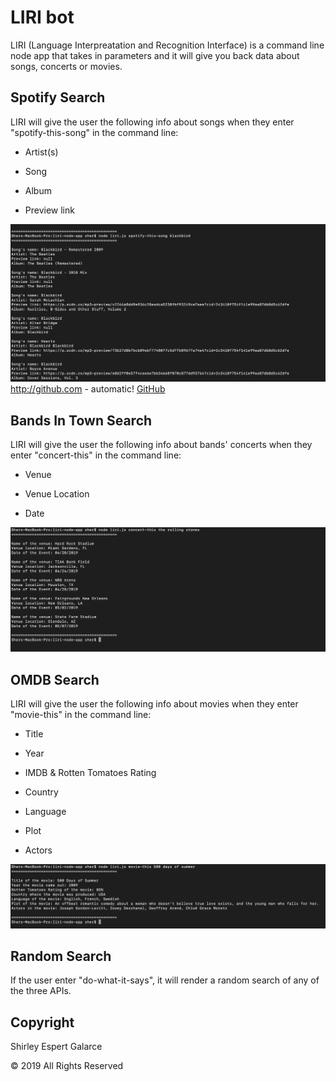 # LIRI bot

LIRI (Language Interpreatation and Recognition Interface) is a command line node app that takes in parameters and it will give you back data about songs, concerts or movies.

## Spotify Search

LIRI will give the user the following info about songs when they enter "spotify-this-song" in the command line:

* Artist(s)

* Song

* Album

* Preview link

![Spotify search](https://github.com/sespert/liri-node-app/blob/master/images/spotify.png)
http://github.com - automatic!
[GitHub](http://github.com)

## Bands In Town Search

LIRI will give the user the following info about bands' concerts when they enter "concert-this" in the command line:

* Venue

* Venue Location

* Date

![Bands in Town search](https://github.com/sespert/liri-node-app/blob/master/images/bandsInTown.png)

## OMDB Search

LIRI will give the user the following info about movies when they enter "movie-this" in the command line:

* Title

* Year

* IMDB & Rotten Tomatoes Rating

* Country

* Language

* Plot

* Actors

![OMDB search](https://github.com/sespert/liri-node-app/blob/master/images/OMDB.png)

## Random Search

If the user enter "do-what-it-says", it will render a random search of any of the three APIs.


## Copyright

Shirley Espert Galarce

© 2019 All Rights Reserved
